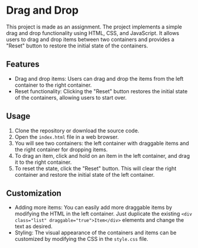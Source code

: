 # Drag and Drop

This project is made as an assignment. The project implements a simple drag and drop functionality using HTML, CSS, and JavaScript. It allows users to drag and drop items between two containers and provides a "Reset" button to restore the initial state of the containers.

## Features

- Drag and drop items: Users can drag and drop the items from the left container to the right container.
- Reset functionality: Clicking the "Reset" button restores the initial state of the containers, allowing users to start over.

## Usage

1. Clone the repository or download the source code.
2. Open the `index.html` file in a web browser.
3. You will see two containers: the left container with draggable items and the right container for dropping items.
4. To drag an item, click and hold on an item in the left container, and drag it to the right container.
5. To reset the state, click the "Reset" button. This will clear the right container and restore the initial state of the left container.

## Customization

- Adding more items: You can easily add more draggable items by modifying the HTML in the left container. Just duplicate the existing `<div class="list" draggable="true">Item</div>` elements and change the text as desired.
- Styling: The visual appearance of the containers and items can be customized by modifying the CSS in the `style.css` file.
